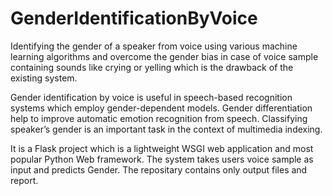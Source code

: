 # GenderIdentificationByVoice
Identifying the gender of a speaker from voice using various machine learning algorithms and overcome the gender bias in case of voice sample containing sounds like crying or yelling which is the drawback of the existing system.

   Gender identification by voice is useful in speech-based recognition systems which employ gender-dependent models. Gender differentiation help to improve automatic emotion
recognition from speech. Classifying speaker’s gender is an important task in the context of multimedia indexing.

It is a Flask project which is a lightweight WSGI web application and most popular Python Web framework. The system takes users voice sample as input and predicts Gender. The repositary contains only output files and report.
